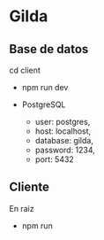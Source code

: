 # Gilda

## Base de datos

cd client
- npm run dev

- PostgreSQL
    - user: postgres,
    - host: localhost,
    - database: gilda,
    - password: 1234,
    - port: 5432

## Cliente
En raiz
- npm run 